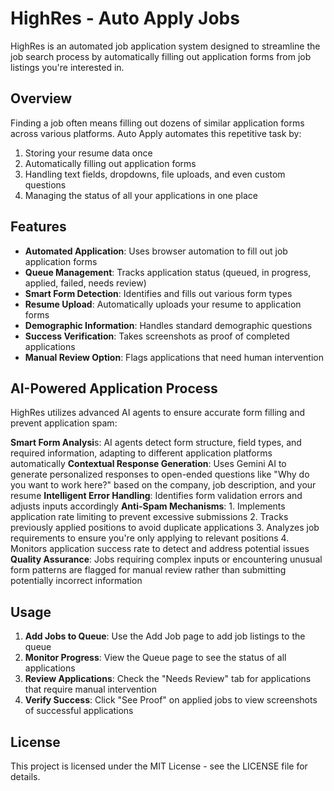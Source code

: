 # HighRes - Auto Apply Jobs

HighRes is an automated job application system designed to streamline the job search process by automatically filling out application forms from job listings you're interested in.

## Overview

Finding a job often means filling out dozens of similar application forms across various platforms. Auto Apply automates this repetitive task by:

1. Storing your resume data once
2. Automatically filling out application forms
3. Handling text fields, dropdowns, file uploads, and even custom questions
4. Managing the status of all your applications in one place

## Features

- **Automated Application**: Uses browser automation to fill out job application forms
- **Queue Management**: Tracks application status (queued, in progress, applied, failed, needs review)
- **Smart Form Detection**: Identifies and fills out various form types
- **Resume Upload**: Automatically uploads your resume to application forms
- **Demographic Information**: Handles standard demographic questions
- **Success Verification**: Takes screenshots as proof of completed applications
- **Manual Review Option**: Flags applications that need human intervention


## AI-Powered Application Process
HighRes utilizes advanced AI agents to ensure accurate form filling and prevent application spam:

**Smart Form Analysi**s: AI agents detect form structure, field types, and required information, adapting to different application platforms automatically
**Contextual Response Generation**: Uses Gemini AI to generate personalized responses to open-ended questions like "Why do you want to work here?" based on the company, job description, and your resume
**Intelligent Error Handling**: Identifies form validation errors and adjusts inputs accordingly
**Anti-Spam Mechanisms**:
    1. Implements application rate limiting to prevent excessive submissions
    2. Tracks previously applied positions to avoid duplicate applications
    3. Analyzes job requirements to ensure you're only applying to relevant positions
    4. Monitors application success rate to detect and address potential issues
**Quality Assurance**: Jobs requiring complex inputs or encountering unusual form patterns are flagged for manual review rather than submitting potentially incorrect information

## Usage

1. **Add Jobs to Queue**: Use the Add Job page to add job listings to the queue
2. **Monitor Progress**: View the Queue page to see the status of all applications
3. **Review Applications**: Check the "Needs Review" tab for applications that require manual intervention
4. **Verify Success**: Click "See Proof" on applied jobs to view screenshots of successful applications


## License

This project is licensed under the MIT License - see the LICENSE file for details.

